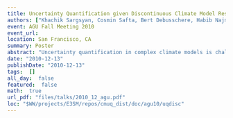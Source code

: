 ```yaml
---
title: Uncertainty Quantification given Discontinuous Climate Model Response and a Limited Number of Model Runs
authors: ["Khachik Sargsyan, Cosmin Safta, Bert Debusschere, Habib Najm"]
event: AGU Fall Meeting 2010
event_url: 
location: San Francisco, CA
summary: Poster
abstract: "Uncertainty quantification in complex climate models is challenged by the sparsity of available climate model predictions due to the high computational cost of model runs. Another feature that prevents classical uncertainty analysis from being readily applicable is bifurcative behavior in climate model response with respect to certain input parameters. A typical example is the Atlantic Meridional Overturning Circulation. The predicted maximum overturning stream function exhibits discontinuity across a curve in the space of two uncertain parameters, namely climate sensitivity and CO2 forcing. We outline a methodology for uncertainty quantification given discontinuous model response and a limited number of model runs. Our approach is two-fold. First we detect the discontinuity with Bayesian inference, thus obtaining a probabilistic representation of the discontinuity curve shape and location for arbitrarily distributed input parameter values. Then, we construct spectral representations of uncertainty, using Polynomial Chaos (PC) expansions on either side of the discontinuity curve, leading to an averaged-PC representation of the forward model that allows efficient uncertainty quantification. The approach is enabled by a Rosenblatt transformation that maps each side of the discontinuity to regular domains where desirable orthogonality properties for the spectral bases hold. We obtain PC modes by either orthogonal projection or Bayesian inference, and argue for a hybrid approach that targets a balance between the accuracy provided by the orthogonal projection and the flexibility provided by the Bayesian inference - where the latter allows obtaining reasonable expansions without extra forward model runs. The model output, and its associated uncertainty at specific design points, are then computed by taking an ensemble average over PC expansions corresponding to possible realizations of the discontinuity curve. The methodology is tested on synthetic examples of discontinuous model data with adjustable sharpness and structure."
date: "2010-12-13"
publishDate: "2010-12-13"
tags:  []
all_day:  false
featured:  false
math:  true
url_pdf: "files/talks/2010_12_agu.pdf"
loc: "$WW/projects/E3SM/repos/cmuq_dist/doc/agu10/uqdisc"
---
```

